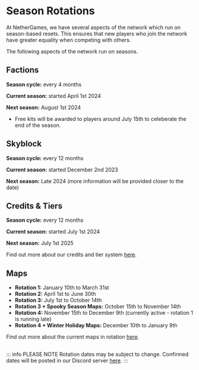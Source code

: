 # Season Rotations

At NetherGames, we have several aspects of the network which run on season-based resets. This ensures that new players who join the network have greater equality when competing with others.

The following aspects of the network run on seasons.

## Factions

**Season cycle:** every 4 months

**Current season:** started April 1st 2024

**Next season:** August 1st 2024
* Free kits will be awarded to players around July 15th to celeberate the end of the season.

## Skyblock

**Season cycle:** every 12 months

**Current season:** started December 2nd 2023

**Next season:** Late 2024 (more information will be provided closer to the date)

## Credits & Tiers

**Season cycle:** every 12 months

**Current season:** started July 1st 2024

**Next season:** July 1st 2025

Find out more about our credits and tier system [here](https://ngmc.co/tiers).

## Maps

* **Rotation 1:** January 10th to March 31st 
* **Rotation 2:** April 1st to June 30th
* **Rotation 3:** July 1st to October 14th
* **Rotation 3 + Spooky Season Maps:** October 15th to November 14th
* **Rotation 4:** November 15th to December 9th (currently active - rotation 1 is running late)
* **Rotation 4 + Winter Holiday Maps:** December 10th to January 9th

Find out more about the current maps in rotation [here](https://ngmc.co/maps).

##

::: info PLEASE NOTE
Rotation dates may be subject to change. Confirmed dates will be posted in our Discord server [here](https://ngmc.co/discord).
:::
